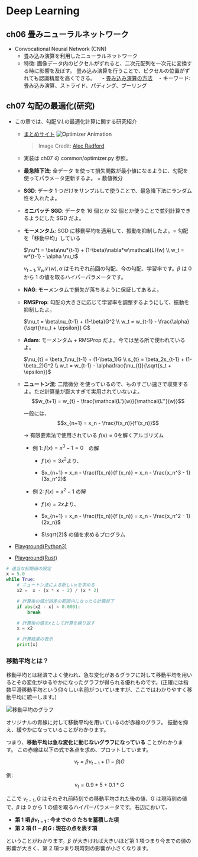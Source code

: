 # Deep Learning

## ch06 畳みニューラルネットワーク

- Convocational Neural Network (CNN)
  - 畳み込み演算を利用したニューラルネットワーク
  - 特徴: 画像データ内のピクセルがずれると、二次元配列を一次元に変換する時に影響を及ぼす。
    畳み込み演算を行うことで、ピクセルの位置がずれても認識精度を高くできる。
    　- [畳み込み演算の方法](https://data-analytics.fun/2021/11/23/understanding-convolution/)
    　- キーワード: 畳み込み演算、ストライド、パディング、プーリング

## ch07 勾配の最適化(研究)

- この章では、勾配$\nabla L$の最適化計算に関する研究紹介

  - [まとめサイト](https://qiita.com/omiita/items/1735c1d048fe5f611f80)
    ![Optimizer Animation](https://ruder.io/content/images/2016/09/saddle_point_evaluation_optimizers.gif)
    > Image Credit: [Alec Radford](https://twitter.com/alecrad)
  - 実装は ch07 の common/optimizer.py 参照。
  - **最急降下法**: 全データ を使って損失関数が最小値になるように、勾配を使ってパラメータ更新するよ。 = 数値微分
  - **SGD**: データ 1 つだけをサンプルして使うことで、最急降下法にランダム性を入れたよ。
  - **ミニバッチ SGD**: データを 16 個とか 32 個とか使うことで並列計算できるようにした SGD だよ。
  - **モーメンタム**: SGD に移動平均を適用して、振動を抑制したよ。= 勾配を「移動平均」している

    $\nu*t = \beta\nu*{t-1} + (1-\beta)\nabla*w\mathcal{L}(w) \\
    w_t = w*{t-1} - \alpha \nu_t$

    $\nu_{t-1}, \nabla_w\mathcal{L}(w), \alpha$ はそれぞれ前回の勾配、今の勾配、学習率です。$\beta$ は 0 から 1 の値を取るハイパーパラメータです。

  - **NAG**: モーメンタムで損失が落ちるように保証してあるよ。
  - **RMSProp**: 勾配の大きさに応じて学習率を調整するようにして、振動を抑制したよ。

    $\nu_t = \beta\nu_{t-1} + (1-\beta)G^2 \\
    w_t = w_{t-1} - \frac{\alpha}{\sqrt{\nu_t + \epsilon}} G$

  - **Adam**: モーメンタム + RMSProp だよ。今では至る所で使われているよ。

    $\nu_{t} = \beta_1\nu_{t-1} + (1-\beta_1)G \\
    s_{t} = \beta_2s_{t-1} + (1-\beta_2)G^2 \\
    w_t = w_{t-1} - \alpha\frac{\nu_{t}}{\sqrt{s_t + \epsilon}}$

  - **ニュートン法**: 二階微分 を使っているので、ものすごい速さで収束するよ。ただ計算量が膨大すぎて実用されていないよ。
    $$w_{t+1} = w_{t} - \frac{\mathcal{L'}(w)}{\mathcal{L''}(w)}$$

    一般には、
    $$x_{n+1} = x_n - \frac{f(x_n)}{f'(x_n)}$$

    → 有限要素法で使用されている
    $f(x) = 0$を解くアルゴリズム

    - 例 1: $f(x) = x^3 - 1 = 0$　の解

      - $f'(x) = 3x^2$より、

      - $x_{n+1} = x_n - \frac{f(x_n)}{f'(x_n)} = x_n - \frac{x_n^3 - 1}{3x_n^2}$

    - 例 2: $f(x) = x^2 - 1$ の解

      - $f'(x) = 2x$より、

      - $x_{n+1} = x_n - \frac{f(x_n)}{f'(x_n)} = x_n - \frac{x_n^2 - 1}{2x_n}$

      - $\sqrt{2}$ の値を求めるプログラム

- [Playground(Python3)](https://godbolt.org/z/P69eMcfvK)
- [Playground(Rust)](https://godbolt.org/z/4sqKcs6eq)

```python
# 適当な初期値の設定
x = 5.0
while True:
    # ニュートン法による新しいxを求める
    x2 =  x - (x * x - 2) / (x * 2)

    # 計算後の値が誤差の範囲内になったら計算終了
    if abs(x2 - x) < 0.0001:
        break

    # 計算後の値をxとして計算を繰り返す
    x = x2

    # 計算結果の表示
    print(x)
```

### 移動平均とは？

移動平均とは経済でよく使われ、急な変化があるグラフに対して移動平均を用いるとその変化がゆるやかになったグラフが得られる優れものです。(正確には指数平滑移動平均という仰々しい名前がついていますが、ここではわかりやすく移動平均に統一します。)

![移動平均のグラフ](https://imgur.com/BR6Axhp.png)

オリジナルの青線に対して移動平均を用いているのが赤線のグラフ。
振動を抑え、緩やかになっていることがわかります。

つまり、**移動平均は急な変化に動じないグラフになっている** ことがわかります。
この赤線は以下の式で各点を求め、プロットしています。

$$
\nu_t = \beta\nu_{t-1} + (1-\beta)G
$$

例: $$\nu_t = 0.9 * 5 + 0.1 * G$$

ここで $\nu_{t-1}, G$ はそれぞれ前時刻での移動平均された後の値、G は現時刻の値で、$\beta$ は 0 から 1 の値を取るハイパーパラメータです。右辺において、

- **第 1 項 $\beta\nu_{t-1}$ : 今までの $G$ たちを蓄積した項**
- **第 2 項 $(1-\beta)G$ : 現在の点を表す項**

ということがわかります。$\beta$ が大きければ大きいほど第 1 項つまり今までの値の影響が大きく、第 2 項つまり現時刻の影響が小さくなります。
